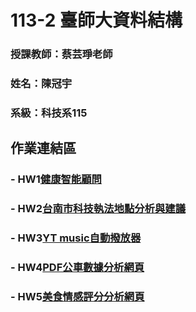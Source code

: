 # 113-2 臺師大資料結構

### 授課教師：蔡芸琤老師

### 姓名：陳冠宇

### 系級：科技系115

## 作業連結區

### - HW1[健康智能顧問](https://github.com/guanyu1127/Data/tree/main/Hw1)
### - HW2[台南市科技執法地點分析與建議](https://github.com/guanyu1127/Data/tree/main/Hw2)
### - HW3[YT music自動撥放器](https://github.com/guanyu1127/Data/tree/main/Hw3)
### - HW4[PDF公車數據分析網頁](https://github.com/guanyu1127/Data/tree/main/Hw4)
### - HW5[美食情感評分分析網頁](https://github.com/guanyu1127/Data/tree/main/Hw5)
